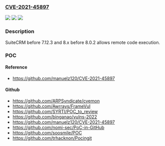 ### [CVE-2021-45897](https://cve.mitre.org/cgi-bin/cvename.cgi?name=CVE-2021-45897)
![](https://img.shields.io/static/v1?label=Product&message=n%2Fa&color=blue)
![](https://img.shields.io/static/v1?label=Version&message=n%2Fa&color=blue)
![](https://img.shields.io/static/v1?label=Vulnerability&message=n%2Fa&color=brighgreen)

### Description

SuiteCRM before 7.12.3 and 8.x before 8.0.2 allows remote code execution.

### POC

#### Reference
- https://github.com/manuelz120/CVE-2021-45897

#### Github
- https://github.com/ARPSyndicate/cvemon
- https://github.com/Awrrays/FrameVul
- https://github.com/SYRTI/POC_to_review
- https://github.com/binganao/vulns-2022
- https://github.com/manuelz120/CVE-2021-45897
- https://github.com/nomi-sec/PoC-in-GitHub
- https://github.com/soosmile/POC
- https://github.com/trhacknon/Pocingit


